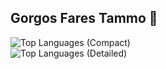 ## Gorgos Fares Tammo 👋

![Top Languages (Compact)](https://github-readme-stats.vercel.app/api/top-langs/?username=Gorgostammos&layout=compact&cache_seconds=3600)  
![Top Languages (Detailed)](https://github-readme-stats.vercel.app/api/top-langs/?username=Gorgostammos&langs_count=8&cache_seconds=3600)













